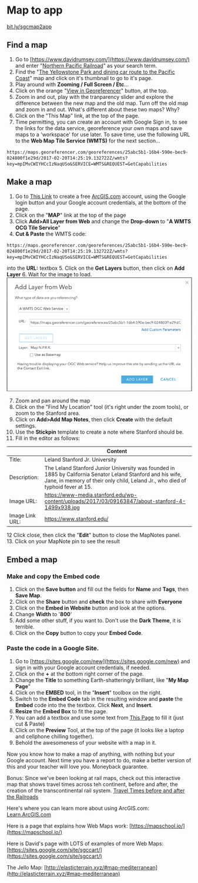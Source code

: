 # Map to app 

[bit.ly/sgcmap2app](http://bit.ly/sgcmap2app)

## Find a map

1. Go to [https://www.davidrumsey.com/](https://www.davidrumsey.com/) and enter "[Northern Pacific Railroad](https://www.davidrumsey.com/luna/servlet/view/search?sort=Pub_List_No_InitialSort%2CPub_Date%2CPub_List_No%2CSeries_No&q=Northern+Pacific+Railroad&search=Go)" as your search term.
2. Find the "[The Yellowstone Park and dining car route to the Pacific Coast](https://www.davidrumsey.com/luna/servlet/detail/RUMSEY~8~1~24214~880043:Map-N-P-R-R-?sort=Pub_List_No_InitialSort%2CPub_Date%2CPub_List_No%2CSeries_No&qvq=q:Northern%20Pacific%20Railroad;sort:Pub_List_No_InitialSort%2CPub_Date%2CPub_List_No%2CSeries_No;lc:RUMSEY~8~1&mi=30&trs=68)" map and click on it's thumbnail to go to it's page.
3. Play around with **Zooming / Full Screen / Etc**...
4. Click on the orange "[View in Georeferencer](https://davidrumsey.georeferencer.com/maps/ff493e4e-68b4-5a78-869a-d47c9649ff60/view)" button, at the top.
5. Zoom in and out, play with the tranparency slider and explore the difference between the new map and the old map. Turn off the old map and zoom in and out. What's different about these two maps? Why?
6. Click on the "This Map" link, at the top of the page.
7. Time permitting, you can create an account with Google Sign in, to see the links for the data service, georeference your own maps and save maps to a 'workspace' for use later. To save time, use the following URL to the **Web Map Tile Service (WMTS)** for the next section...

```
https://maps.georeferencer.com/georeferences/25abc5b1-16b4-590e-bec9-024800f1e29d/2017-02-20T14:25:19.132722Z/wmts?key=mpIMvCWIYHCcIzNaqUSo&SERVICE=WMTS&REQUEST=GetCapabilities
```

## Make a map

1. Go to [This Link](https://www.arcgis.com/sharing/rest/oauth2/signup?client_id=arcgisonline&redirect_uri=http://www.arcgis.com&response_type=token) to create a free [ArcGIS.com](https://www.arcgis.com/index.html#) account, using the Google login button and your Google account credentials, at the bottom of the page. 
2. Click on the "**MAP**" link at the top of the page
3. Click **Add>All Layer from Web** and change the **Drop-down** to "**A WMTS OCG Tile Service**"
4. **Cut & Paste** the WMTS code:
```
https://maps.georeferencer.com/georeferences/25abc5b1-16b4-590e-bec9-024800f1e29d/2017-02-20T14:25:19.132722Z/wmts?key=mpIMvCWIYHCcIzNaqUSo&SERVICE=WMTS&REQUEST=GetCapabilities
```
into the **URL:** textbox
5. Click on the **Get Layers** button, then click on **Add Layer**
6. Wait for the image to load.
![](./images/WMTS.png)  

7. Zoom and pan around the map
8. Click on the "Find My Location" tool (it's right under the zoom tools), or zoom to the Stanford area. 
9. Click on **Add>Add Map Notes**, then click **Create** with the default settings.
10. Use the **Stickpin** template to create a note where Stanford should be.
11. Fill in the editor as follows:

|                 | **Content**                                                                                                                                                                                     |
|-----------------|-------------------------------------------------------------------------------------------------------------------------------------------------------------------------------------------------|
|          Title: | Leland Stanford Jr. University                                                                                                                                                                  |
|    Description: | The Leland Stanford Junior University was founded in 1885 by California Senator Leland Stanford and his wife, Jane, in memory of their only child, Leland Jr., who died of typhoid fever at 15. |
|      Image URL: | https://www-media.stanford.edu/wp-content/uploads/2017/03/09163847/about-stanford-4-1499x938.jpg                                                                                                |
| Image Link URL: | https://www.stanford.edu/                                                                                                                                                                       |

12 Click close, then click the "**Edit**" button to close the MapNotes panel.   
13. Click on your MapNote pin to see the result

## Embed a map

### Make and copy the Embed code
1. Click on the **Save button** and fill out the fields for **Name** and **Tags**, then **Save Map**. 
2. Click on the **Share** button and **check** the box to share with **Everyone** 
3. Click on the **Embed in Website** button and look at the options.
4. Change **Width** to '**800**' 
5. Add some other stuff, if you want to. Don't use the **Dark Theme**, it is terrible.
6. Click on the **Copy** button to copy your **Embed Code**.

### Paste the code in a Google Site.
1. Go to [https://sites.google.com/new](https://sites.google.com/new) and sign in with your Google account credentials, if needed. 
2. Click on the **+** at the bottom right corner of the page.
3. Change the **Title** to something Earth-shatteringly brilliant, like "**My Map Page**"
4. Click on the **EMBED** tool, in the "**Insert**" toolbox on the right.
5. Switch to the **Embed Code** tab in the resulting window and **paste** the **Embed** code into the the textbox. Click **Next**, and **Insert**.
6. **Resize** the **Embed Box** to fit the page.
7. You can add a textbox and use some text from [This Page](https://www.stanford.edu/about/history/) to fill it (just cut & Paste)
7. Click on the **Preview** Tool, at the top of the page (it looks like a laptop and cellphone chilling together).
8. Behold the awesomeness of your website with a map in it.  


Now you know how to make a map of anything, with nothing but your Google account. Next time you have a report to do, make a better version of this and your teacher will love you. Moneyback guarantee.

Bonus: Since we've been looking at rail maps, check out this interactive map that shows travel times across teh continent, before and after, the creation of the transcontinental rail system. [Travel Times before and after the Railroads](http://mdweaver.github.io/times_year/)

Here's where you can learn more about using ArcGIS.com: [Learn.ArcGIS.com](https://learn.arcgis.com/en/gallery/#?p=agol)

Here is a page that explains how Web Maps work: [https://mapschool.io/](https://mapschool.io/)

Here is David's page with LOTS of examples of more Web Maps: [https://sites.google.com/site/sgccart/](https://sites.google.com/site/sgccart/)

The Jello Map: [http://elasticterrain.xyz/#map-mediterranean](http://elasticterrain.xyz/#map-mediterranean)
